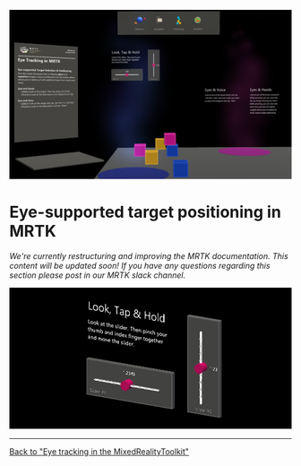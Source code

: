 ![MRTK](../images/eye-tracking/mrtk_et_positioning.png)

# Eye-supported target positioning in MRTK

<!-- TODO: Add content -->
_We're currently restructuring and improving the MRTK documentation.
This content will be updated soon!
If you have any questions regarding this section please post in our MRTK slack channel._

![MRTK Eye Positioning Slider](../images/eye-tracking/mrtk_et_positioning_slider.png)

---
[Back to "Eye tracking in the MixedRealityToolkit"](EyeTracking_Main.md)
